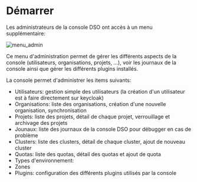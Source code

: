 # Démarrer

Les administrateurs de la console DSO ont accès à un menu supplémentaire:

![menu_admin](/img/console_admin/menu_admin.png)

Ce menu d'administration permet de gérer les différents aspects de la console (utilisateurs, organisations, projets, ...), voir les journaux de la console ainsi que gérer les différents plugins installés.

La console permet d'administrer les items suivants:

- Utilisateurs: gestion simple des utilisateurs (la création d'un utilisateur est à faire directement sur keycloak)
- Organisations: liste des organisations, création d'une nouvelle organisation, synchronisation
- Projets: liste des projets, détail de chaque projet, verrouillage et archivage des projets
- Jounaux: liste des journaux de la console DSO pour débugger en cas de problème
- Clusters: liste des clusters, détail de chaque cluster, ajout de nouveau cluster
- Quotas: liste des quotas, détail des quotas et ajout de quota
- Types d'environnement: 
- Zones
- Plugins: configuration des différents plugins utilisés par la console

